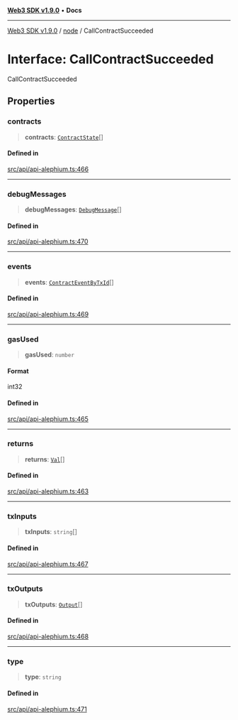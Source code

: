 [**Web3 SDK v1.9.0**](../../../README.md) • **Docs**

***

[Web3 SDK v1.9.0](../../../globals.md) / [node](../README.md) / CallContractSucceeded

# Interface: CallContractSucceeded

CallContractSucceeded

## Properties

### contracts

> **contracts**: [`ContractState`](ContractState.md)[]

#### Defined in

[src/api/api-alephium.ts:466](https://github.com/Mystic-Nayy/alephium-web3/blob/c1afd789a197ce5fe21f08c2965942090157c33d/packages/web3/src/api/api-alephium.ts#L466)

***

### debugMessages

> **debugMessages**: [`DebugMessage`](DebugMessage.md)[]

#### Defined in

[src/api/api-alephium.ts:470](https://github.com/Mystic-Nayy/alephium-web3/blob/c1afd789a197ce5fe21f08c2965942090157c33d/packages/web3/src/api/api-alephium.ts#L470)

***

### events

> **events**: [`ContractEventByTxId`](ContractEventByTxId.md)[]

#### Defined in

[src/api/api-alephium.ts:469](https://github.com/Mystic-Nayy/alephium-web3/blob/c1afd789a197ce5fe21f08c2965942090157c33d/packages/web3/src/api/api-alephium.ts#L469)

***

### gasUsed

> **gasUsed**: `number`

#### Format

int32

#### Defined in

[src/api/api-alephium.ts:465](https://github.com/Mystic-Nayy/alephium-web3/blob/c1afd789a197ce5fe21f08c2965942090157c33d/packages/web3/src/api/api-alephium.ts#L465)

***

### returns

> **returns**: [`Val`](../type-aliases/Val.md)[]

#### Defined in

[src/api/api-alephium.ts:463](https://github.com/Mystic-Nayy/alephium-web3/blob/c1afd789a197ce5fe21f08c2965942090157c33d/packages/web3/src/api/api-alephium.ts#L463)

***

### txInputs

> **txInputs**: `string`[]

#### Defined in

[src/api/api-alephium.ts:467](https://github.com/Mystic-Nayy/alephium-web3/blob/c1afd789a197ce5fe21f08c2965942090157c33d/packages/web3/src/api/api-alephium.ts#L467)

***

### txOutputs

> **txOutputs**: [`Output`](../type-aliases/Output.md)[]

#### Defined in

[src/api/api-alephium.ts:468](https://github.com/Mystic-Nayy/alephium-web3/blob/c1afd789a197ce5fe21f08c2965942090157c33d/packages/web3/src/api/api-alephium.ts#L468)

***

### type

> **type**: `string`

#### Defined in

[src/api/api-alephium.ts:471](https://github.com/Mystic-Nayy/alephium-web3/blob/c1afd789a197ce5fe21f08c2965942090157c33d/packages/web3/src/api/api-alephium.ts#L471)
